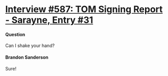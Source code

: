 # [Interview #587: TOM Signing Report - Sarayne, Entry #31](https://www.theoryland.com/intvmain.php?i=587#31)

#### Question

Can I shake your hand?

#### Brandon Sanderson

Sure!

